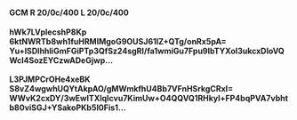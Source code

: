 #### GCM R 20/0c/400 L 20/0c/400
**hWk7LVplecshP8Kp**<br/>**6ktNWRTb8wh1fuHRMlMgoG9OUSJ61lZ+QTg/onRx5pA=**<br/>**Yu+ISDlhhliGmFGiPTp3QfSz24sgRI/fa1wmiGu7Fpu9lbTYXoI3ukcxDloVQWcl4SozEYCzwADeGjwp...**<br/><br/>
**L3PJMPCrOHe4xeBK**<br/>**S8vZ4wgwhUQYtAkpAO/gMWmkfhU4Bb7VFnHSrkgCRxI=**<br/>**WWvK2cxDY/3wEwlTXlqIcvu7KimUw+O4QQVQ1RHkyl+FP4bqPVA7vbhtb80viSGJ+YSakoPKb5I0Fis1...**